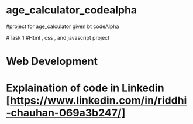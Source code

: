 # age_calculator_codealpha

#project for age_calculator given bt codeAlpha

#Task 1
#Html , css ,  and javascript project 
# Web Development
# Explaination of code in Linkedin [https://www.linkedin.com/in/riddhi-chauhan-069a3b247/]
